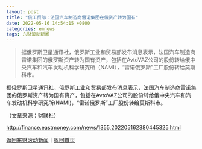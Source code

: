 ```yaml
---
layout: post
title: "俄工贸部：法国汽车制造商雷诺集团在俄资产转为国有"
date: 2022-05-16 14:54:15 +0800
categories: emnews
tags: 东财滚动新闻
---
```

> 据俄罗斯卫星通讯社，俄罗斯工业和贸易部发布消息表示，法国汽车制造商雷诺集团的俄罗斯资产转为国有资产，包括在AvtoVAZ公司的股份转给俄中央汽车和汽车发动机科学研究所（NAMI），“雷诺俄罗斯”工厂股份转给莫斯科市。

<p>据俄罗斯卫星通讯社，俄罗斯工业和贸易部发布消息表示，法国汽车制造商雷诺集团的俄罗斯资产转为国有资产，包括在AvtoVAZ公司的股份转给俄中央汽车和汽车发动机科学研究所(NAMI)，“雷诺俄罗斯”工厂股份转给莫斯科市。</p><p class="em_media">（文章来源：财联社）</p>

<http://finance.eastmoney.com/news/1355,202205162380445325.html>

[返回东财滚动新闻](//finews.withounder.com/emnews/)｜[返回首页](//finews.withounder.com/)